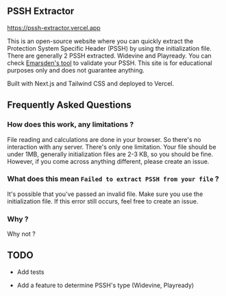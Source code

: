 
## PSSH Extractor

https://pssh-extractor.vercel.app

This is an open-source website where you can quickly extract the Protection System Specific Header (PSSH) by using the initialization file. There are generally 2 PSSH extracted. Widevine and Playready. You can check [Emarsden's tool](https://emarsden.github.io/pssh-box-wasm/decode/) to validate your PSSH. This site is for educational purposes only and does not guarantee anything.

Built with Next.js and Tailwind CSS and deployed to Vercel.



## Frequently Asked Questions

### How does this work, any limitations ?

File reading and calculations are done in your browser. So there's no interaction with any server. There's only one limitation. Your file should be under 1MB, generally initialization files are 2-3 KB, so you should be fine. However, if you come across anything different, please create an issue. 

### What does this mean `Failed to extract PSSH from your file` ?

It's possible that you've passed an invalid file. Make sure you use the initialization file. If this error still occurs, feel free to create an issue.

### Why ?

Why not ?



## TODO

- Add tests

- Add a feature to determine PSSH's type (Widevine, Playready)
